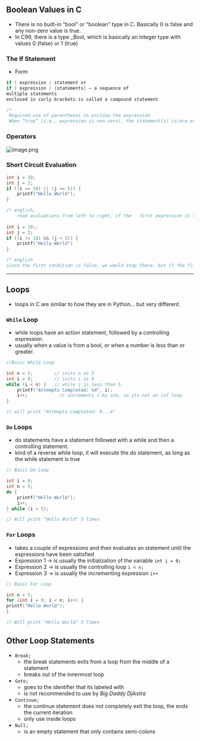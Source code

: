 ## Boolean Values in C

- There is no built-in “bool” or “boolean” type in C. Basically 0 is false and
any non-zero value is true.
- In C99, there is a type _Bool, which is basically an integer type with
values 0 (false) or 1 (true)

### The If Statement

- Form

```c
if ( expression ) statement or
if ( expression ) {statements} — a sequence of 
multiple statements
enclosed in curly brackets is called a compound statement

/*
 Required use of parentheses to enclose the expression
 When “true” (i.e., expression is non-zero), the statement(s) is/are executed */
```

### Operators

![image.png](https://prod-files-secure.s3.us-west-2.amazonaws.com/c4a2e626-a81f-422b-b640-6fda28cf38bf/86085994-5365-4d20-bfc8-056931da8ecb/image.png)

### Short Circuit Evaluation

```c
int i = 10;
int j = 2;
if ((i == 10) || (j == 5)) {
	printf("Hello World");
}

/* english,
	read evaluations from left to right, if the   first expression is true, we dont need to keep going, if theres no need we dont keep going */
	
int i = 10;;
int j = 2;
if ((i != 10) && (j < 5)) {
	printf("Hello World")
} 

/* english
since the first condition is false, we would stop there, but if the first condition is satisfied, we go to the next one. if the next condition is satisfied, then the if statement can occur, else it wont. */

```

---

## Loops

- loops in C are similar to how they are in Python… but very different.

### `While` Loop

- while loops have an action statement, followed by a controlling expression.
- usually when a value is from a bool, or when a number is less than or greater.

```c
//Basic While Loop

int n = 5;        // inits n as 5
int i = 0;        // inits i as 0
while (i < n) {   // while i is less than 5
	printf("Attempts Completed: %d", i);
	i++;            // increments i by one, so its not an inf loop
} 

// will print "Attempts Completed: 0...4"
```

### `Do` Loops

- do statements have a statement followed with a while and then a controlling statement.
- kind of a reverse while loop, it will execute the do statement, as long as the while statement is true

```c
// Basic Do Loop

int i = 0;
int n = 5;
do {
	printf("Hello World");
	i++;
} while (i < 5);

// Will print "Hello World" 5 Times
```

### `For` Loops

- takes a couple of expressions and then evaluates an statement until the expressions have been satisfied
- Expression 1 → is usually the initialization of the variable `int i = 0;`
- Expression 2 → is usually the controlling loop `i < n;`
- Expression 3 → is usually the incrementing expression `i++`

```c
// Basic For Loop

int n = 5;
for (int i = 0; i < n; i++) {
printf("Hello World");
}

// Will print "Hello World" 5 Times
```

## Other Loop Statements

- `Break;`
    - the break statements exits from a loop from the middle of a statement
    - breaks out of the innermost loop
- `Goto;`
    - goes to the identifier that its labeled with
    - is not recommended to use by *Big Daddy Djikstra*
- `Continue;`
    - the continue statement does not completely exit the loop, the ends the current iteration
    - only use inside loops
- `Null;`
    - is an empty statement that only contains semi-colons